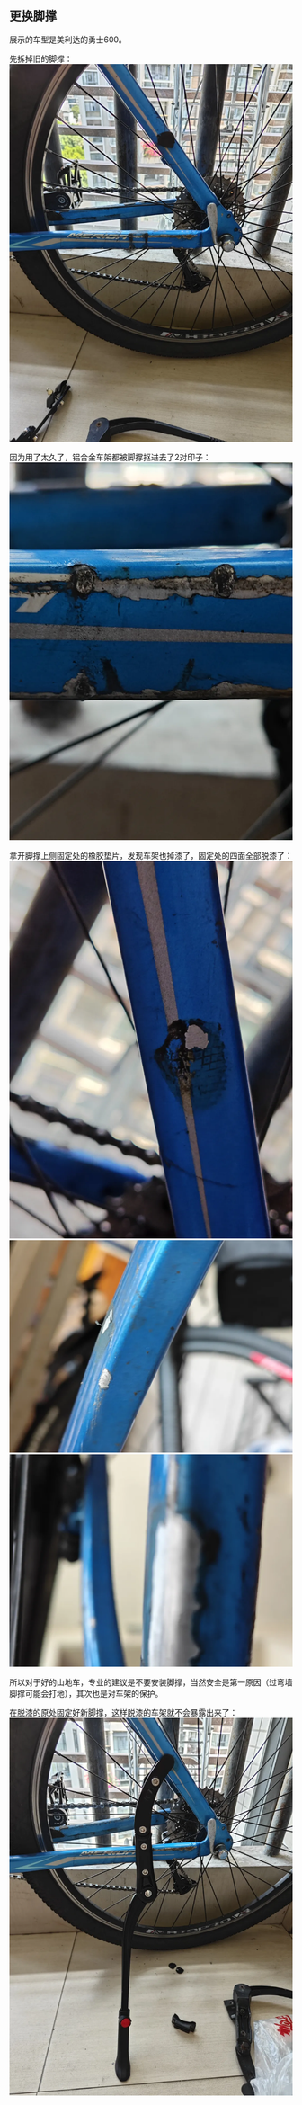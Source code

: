 ## 更换脚撑
展示的车型是美利达的勇士600。

先拆掉旧的脚撑：
![拆脚撑](../images/0-维修自行车/02-更换脚撑/拆脚撑.webp)

因为用了太久了，铝合金车架都被脚撑抠进去了2对印子：
![损伤](../images/0-维修自行车/02-更换脚撑/损伤.webp)

拿开脚撑上侧固定处的橡胶垫片，发现车架也掉漆了，固定处的四面全部脱漆了：
![掉漆](../images/0-维修自行车/02-更换脚撑/掉漆.webp)
![掉漆1](../images/0-维修自行车/02-更换脚撑/掉漆1.webp)
![掉漆2](../images/0-维修自行车/02-更换脚撑/掉漆2.webp)

所以对于好的山地车，专业的建议是不要安装脚撑，当然安全是第一原因（过弯墙脚撑可能会打地），其次也是对车架的保护。

在脱漆的原处固定好新脚撑，这样脱漆的车架就不会暴露出来了：
![新脚撑](../images/0-维修自行车/02-更换脚撑/新脚撑.webp)